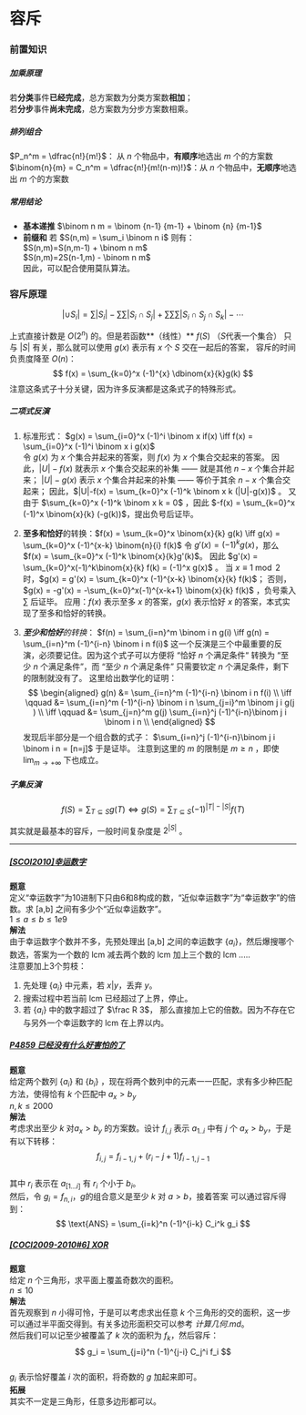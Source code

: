 # 容斥

### 前置知识

##### 加乘原理
若**分类**事件**已经完成**，总方案数为分类方案数**相加**；  
若**分步**事件**尚未完成**，总方案数为分步方案数相乘。

##### 排列组合
$P_n^m = \dfrac{n!}{m!}$： 从 $n$ 个物品中，**有顺序**地选出 $m$ 个的方案数   
$\binom{n}{m} = C_n^m = \dfrac{n!}{m!(n-m)!}$：从 $n$ 个物品中，**无顺序**地选出 $m$ 个的方案数

##### 常用结论
- **基本递推**  $\binom n m = \binom {n-1} {m-1} + \binom {n} {m-1}$
- **前缀和**
  若 $S(n,m) = \sum_i \binom n i$  则有：  
  $S(n,m)=S(n,m-1) + \binom n m$   
  $S(n,m)=2S(n-1,m) - \binom n m$   
  因此，可以配合使用莫队算法。

### 容斥原理

$$
|\cup S_i| = \sum |S_i|-\sum\sum|S_i\cap S_j| + \sum\sum\sum |S_i\cap S_j \cap S_k| - \cdots
$$

上式直接计数是 $O(2^n)$ 的。但是若函数**（线性）** $f(S)$ （$S$代表一个集合） 只与 $|S|$ 有关，那么就可以使用 $g(x)$ 表示有 $x$ 个 $S$ 交在一起后的答案， 容斥的时间负责度降至 $O(n)$：
$$
f(x) = \sum_{k=0}^x (-1)^{x} \dbinom{x}{k}g(k)
$$
注意这条式子十分关键，因为许多反演都是这条式子的特殊形式。

##### 二项式反演

1. 标准形式： $g(x) = \sum_{i=0}^x (-1)^i \binom x if(x) \iff f(x) = \sum_{i=0}^x (-1)^i \binom x i g(x)$  
   令 $g(x)$ 为 $x$ 个集合并起来的答案，则 $f(x)$ 为 $x$ 个集合交起来的答案。
   因此，$|U|-f(x)$ 就表示 $x$ 个集合交起来的补集 —— 就是其他 $n-x$ 个集合并起来；
   $|U|-g(x)$ 表示 $x$ 个集合并起来的补集 ——  等价于其余 $n-x$ 个集合交起来；
   因此，$|U|-f(x) = \sum_{k=0}^x (-1)^k \binom x k (|U|-g(x))$ 。
   又由于 $\sum_{k=0}^x (-1)^k \binom x k = 0$ ，因此 $-f(x) = \sum_{k=0}^x (-1)^x \binom{x}{k} (-g(k))$，提出负号后证毕。

2. **至多和恰好**的转换：$f(x) = \sum_{k=0}^x \binom{x}{k} g(k) \iff g(x) = \sum_{k=0}^x (-1)^{x-k} \binom{n}{i} f(k)$
   令 $g'(x) = (-1)^kg(x)$，那么 $f(x) = \sum_{k=0}^x (-1)^k \binom{x}{k}g'(k)$。
   因此 $g'(x) = \sum_{k=0}^x(-1)^k\binom{x}{k} f(k) = (-1)^x g(x)$ 。
   当 $x \equiv 1 \bmod 2$ 时，$g(x) = g'(x) = \sum_{k=0}^x (-1)^{x-k} \binom{x}{k} f(k)$；
   否则，$g(x) = -g'(x) = -\sum_{k=0}^x(-1)^{x-k+1} \binom{x}{k} f(k)$ ，负号乘入 $\sum$ 后证毕。
    应用：$f(x)$ 表示至多 $x$ 的答案，$g(x)$ 表示恰好 $x$ 的答案，本式实现了至多和恰好的转换。

3. _**至少和恰好**的转换_： $f(n) = \sum_{i=n}^m \binom i n g(i) \iff g(n) = \sum_{i=n}^m (-1)^{i-n} \binom i n f(i)$
   这一个反演是三个中最重要的反演，必须要记住。因为这个式子可以方便将 “恰好 $n$ 个满足条件“ 转换为 “至少 $n$ 个满足条件”，而 “至少 $n$ 个满足条件” 只需要钦定 $n$ 个满足条件，剩下的限制就没有了。
   这里给出数学化的证明：
   $$
   \begin{aligned}
   g(n) &= \sum_{i=n}^m (-1)^{i-n} \binom i n f(i) \\
   \iff \qquad &= \sum_{i=n}^m (-1)^{i-n} \binom i n \sum_{j=i}^m \binom j i g(j	) \\
   \iff \qquad &= \sum_{j=n}^m g(j) \sum_{i=n}^j (-1)^{i-n}\binom j i \binom i n \\
   \end{aligned}
   $$
   发现后半部分是一个组合数的式子： $\sum_{i=n}^j (-1)^{i-n}\binom j i \binom i n = [n=j]$
   于是证毕。
   注意到这里的 $m$ 的限制是 $m \geq n$ ，即使 $\lim_{m \to + \infty}$ 下也成立。

##### 子集反演

$$
f(S) = \sum_{T \subseteq S} g(T) \iff g(S) = \sum_{T \subseteq S} (-1) ^ {|T| - |S|} f(T)
$$

其实就是最基本的容斥，一般时间复杂度是 $2^{|S|}$ 。


--------

##### [[SCOI2010]幸运数字](https://www.luogu.com.cn/problem/P2567)
**题意**  
定义“幸运数字”为10进制下只由6和8构成的数，“近似幸运数字”为“幸运数字”的倍数。求 [a,b] 之间有多少个“近似幸运数字”。  
$1 \le a \le b \le 1e9$  
**解法**  
由于幸运数字个数并不多，先预处理出 [a,b] 之间的幸运数字 $\{a_i\}$，然后爆搜哪个数选，答案为一个数的 lcm 减去两个数的 lcm 加上三个数的 lcm .....  
注意要加上3个剪枝：  
1. 先处理 $\{a_i\}$ 中元素，若 $x | y$，丢弃 $y$。
2. 搜索过程中若当前 lcm 已经超过了上界，停止。
3. 若 $\{a_i\}$ 中的数字超过了 $\frac R 3$， 那么直接加上它的倍数。因为不存在它与另外一个幸运数字的 lcm 在上界以内。


##### [P4859 已经没有什么好害怕的了](https://www.luogu.com.cn/problem/solution/P4859)
**题意**  
给定两个数列 $\{a_i\}$ 和 $\{b_i\}$ ，现在将两个数列中的元素一一匹配，求有多少种匹配方法，使得恰有 $k$ 个匹配中 $a_x > b_y$  
$n, k \le 2000$  
**解法**  
考虑求出至少 $k$ 对$a_x>b_y$ 的方案数。设计 $f_{i,j}$ 表示 $a_{1..i}$ 中有 $j$ 个 $a_x > b_y$，于是有以下转移：
$$ f_{i,j} = f_{i-1,j} + (r_i - j + 1) f_{i-1,j-1}$$  
其中 $r_i$ 表示在 $a_[1...i]$ 有 $r_i$ 个小于 $b_i$。  
然后，令 $g_i = f_{n,i}$，$g$的组合意义是至少 $k$ 对 $a > b$，接着答案
可以通过容斥得到：
$$ \text{ANS} = \sum_{i=k}^n (-1)^{i-k} C_i^k g_i $$


##### [[COCI2009-2010#6] XOR](https://www.luogu.com.cn/problem/P4515)
**题意**  
给定 $n$ 个三角形，求平面上覆盖奇数次的面积。  
$n \le 10$  
**解法**  
首先观察到 $n$ 小得可怜，于是可以考虑求出任意 $k$ 个三角形的交的面积，这一步可以通过半平面交得到。有关多边形面积交可以参考 _计算几何.md_。  
然后我们可以记至少被覆盖了 $k$ 次的面积为 $f_k$，然后容斥：
$$ g_i = \sum_{j=i}^n (-1)^{j-i} C_j^i f_i $$   
$g_i$ 表示恰好覆盖 $i$ 次的面积，将奇数的 $g$ 加起来即可。  
**拓展**  
其实不一定是三角形，任意多边形都可以。
